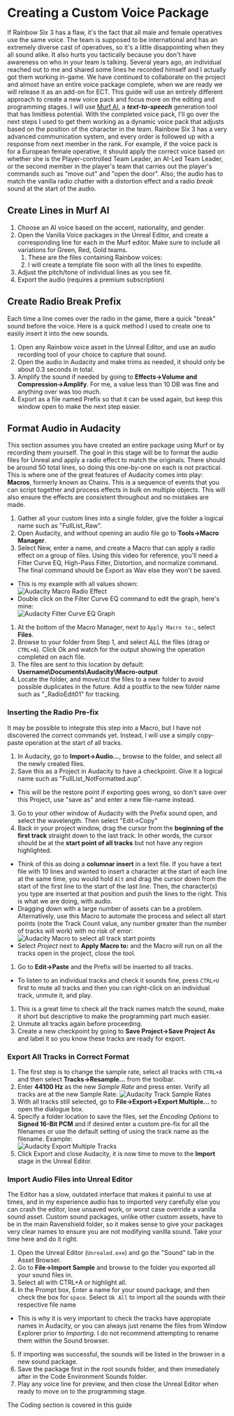 # Creating a Custom Voice Package
If Rainbow Six 3 has a flaw, it's the fact that all male and female operatives use the same voice. The team is supposed to be international and has an extremely diverse cast of operatives, so it's a little disappointing when they all sound alike. It also hurts you tactically because you don't have awareness on who in your team is talking. Several years ago, an individual reached out to me and shared some lines he recorded himself and I actually got them working in-game. We have continued to collaborate on the project and almost have an entire voice package complete, when we are ready we will release it as an add-on for ECT. This guide will use an entirely different approach to create a new voice pack and focus more on the editing and programming stages. I will use [Murf AI](https://murf.ai/), a ***text-to-speech*** generation tool that has limitless potential. With the completed voice pack, I'll go over the next steps I used to get them working as a dynamic voice pack that adjusts based on the position of the character in the team. Rainbow Six 3 has a very advanced communication system, and every order is followed up with a response from next member in the rank. For example, if the voice pack is for a European female operative, it should apply the correct voice based on whether she is the Player-controlled Team Leader, an AI-Led Team Leader, or the second member in the player's team that carries out the player's commands such as "move out" and "open the door". Also, the audio has to match the vanilla radio chatter with a distortion effect and a radio *break* sound at the start of the audio.

## Create Lines in Murf AI
1. Choose an AI voice based on the accent, nationality, and gender.
2. Open the Vanilla Voice packages in the Unreal Editor, and create a corresponding line for each in the Murf editor. Make sure to include all variations for Green, Red, Gold teams. 
   1. These are the files containing Rainbow voices:
   2. I will create a template file soon with all the lines to expedite. 
3. Adjust the pitch/tone of individual lines as you see fit.
4. Export the audio (requires a premium subscription)

## Create Radio Break Prefix
Each time a line comes over the radio in the game, there a quick "break" sound before the voice. Here is a quick method I used to create one to easily insert it into the new sounds.
1. Open any Rainbow voice asset in the Unreal Editor, and use an audio recording tool of your choice to capture that sound. 
2. Open the audio in Audacity and make trims as needed, it should only be about 0.3 seconds in total. 
3. Amplify the sound if needed by going to **Effects->Volume and Compression->Amplify**. For me, a value less than 10 DB was fine and anything over was too much.
4. Export as a file named Prefix so that it can be used again, but keep this window open to make the next step easier.  

## Format Audio in Audacity
This section assumes you have created an entire package using Murf or by recording them yourself. The goal in this stage will be to format the audio files for Unreal and apply a radio effect to match the originals. There should be around 50 total lines, so doing this one-by-one on each is not practical. This is where one of the great features of Audacity comes into play: **Macros**, formerly known as Chains. This is a sequence of events that you can script together and process effects in bulk on multiple objects. This will also ensure the effects are consistent throughout and no mistakes are made.

1. Gather all your custom lines into a single folder, give the folder a logical name such as "FullList_Raw".
2. Open Audacity, and without opening an audio file go to **Tools->Macro Manager**.
3. Select New, enter a name, and create a Macro that can apply a radio effect on a group of files. Using this video for reference, you'll need a Filter Curve EQ, High-Pass Filter, Distortion, and normalize command. The final command should be Export as Wav else they won't be saved. 
* This is my example with all values shown:
![Audacity Macro Radio Effect](../Images/AudacityMacroManager.PNG)
* Double click on the Filter Curve EQ command to edit the graph, here's mine:  
![Audacity Filter Curve EQ Graph](../Images/Audacity_FilterCurveEQ.PNG)
1. At the bottom of the Macro Manager, next to `Apply Macro to:`, select **Files**.
2. Browse to your folder from Step 1, and select ALL the files (drag or `CTRL+A`). Click Ok and watch for the output showing the operation completed on each file.
3. The files are sent to this location by default: **Username\Documents\Audacity\Macro-output**
4. Locate the folder, and move/cut the files to a new folder to avoid possible duplicates in the future. Add a postfix to the new folder name such as "_RadioEdit01" for tracking.  

### Inserting the Radio Pre-fix
It may be possible to integrate this step into a Macro, but I have not discovered the correct commands yet. Instead, I will use a simply copy-paste operation at the start of all tracks.
1. In Audacity, go to **Import->Audio...**, browse to the folder, and select all the newly created files. 
2. Save this as a Project in Audacity to have a checkpoint. Give it a logical name such as "FullList_NotFormatted.aup".
* This will be the restore point if exporting goes wrong, so don't save over this Project, use "save as" and enter a new file-name instead.
3.  Go to your other window of Audacity with the Prefix sound open, and select the wavelength. Then select "Edit->Copy"
4.  Back in your project window, drag the cursor from the **beginning of the first track** straight down  to the last track. In other words, the cursor should be at the **start point of all tracks** but not have any region highlighted. 
* Think of this as doing a **columnar insert** in a text file. If you have a text file with 10 lines and wanted to insert a character at the start of each line at the same time, you would hold `Alt` and drag the cursor down from the start of the first line to the start of the last line. Then, the character(s) you type are inserted at that position and push the lines to the right. This is what we are doing, with audio. 
* Dragging down with a large number of assets can be a problem. Alternatively, use this Macro to automate the process and select all start points (note the Track Count value, any number greater than the number of tracks will work) with no risk of error:
![Audacity Macro to select all track start points](../Images/AudacityMacro_SelectStartAll.PNG)  
* Select *Project* next to **Apply Macro to:** and the Macro will run on all the tracks open in the project, close the tool.
1. Go to **Edit->Paste** and the Prefix will be inserted to all tracks. 
* To listen to an individual tracks and check it sounds fine, press `CTRL+U` first to mute all tracks and then you can right-click on an individual track, unmute it, and play. 
1. This is a great time to check all the track names match the sound, make it short but descriptive to make the programming part much easier. 
2. Unmute all tracks again before proceeding.
3. Create a new checkpoint by going to **Save Project->Save Project As** and label it so you know these tracks are ready for export. 

### Export All Tracks in Correct Format

1. The first step is to change the sample rate, select all tracks with `CTRL+A` and then select **Tracks->Resample...** from the toolbar.
2. Enter **44100 Hz**  as the new *Sample Rate* and press enter. Verify all tracks are at the new Sample Rate:
![Audacity Track Sample Rates](../Images/Audacity_SampleRate.PNG)  
1. With all tracks still selected, go to **File->Export->Export Multiple...** to open the dialogue box.
2. Specify a folder location to save the files, set the *Encoding Options* to **Signed 16-Bit PCM** and if desired enter a custom pre-fix for all the filenames or use the default setting of using the track name as the filename. Example:  
![Audacity Export Multiple Tracks](../Images/Audacity_ExportingFiles.PNG)
1. Click Export and close Audacity, it is now time to move to the **Import** stage in the Unreal Editor.

### Import Audio Files into Unreal Editor
The Editor has a slow, outdated interface that makes it painful to use at times, and in my experience audio has to imported very carefully else you can crash the editor, lose unsaved work, or worst case override a vanilla sound asset. Custom sound packages, unlike other custom assets, have to be in the main Ravenshield folder, so it makes sense to give your packages very clear names to ensure you are not modifying vanilla sound. Take your time here and do it right. 
1. Open the Unreal Editor (`Unrealed.exe`) and go the "Sound" tab in the Asset Browser.
2. Go to **File->Import Sample** and browse to the folder you exported all your sound files in. 
3. Select all with CTRL+A or highlight all. 
4. In the Prompt box, Enter a name for your sound package, and then check the box for `space`. Select `Ok All` to import all the sounds with their respective file name
* This is why it is very important to check the tracks have appropiate names in Audacity, or you can always just rename the files from Window Explorer prior to *Importing*. I do not recommend attempting to rename them within the Sound browser.
5. If importing was successful, the sounds will be listed in the browser in a new sound package.
6. Save the package first in the root sounds folder, and then immediately after in the Code Environment Sounds folder.
7. Play any voice line for preview, and then close the Unreal Editor when ready to move on to the programming stage.

The Coding section is covered in this guide
